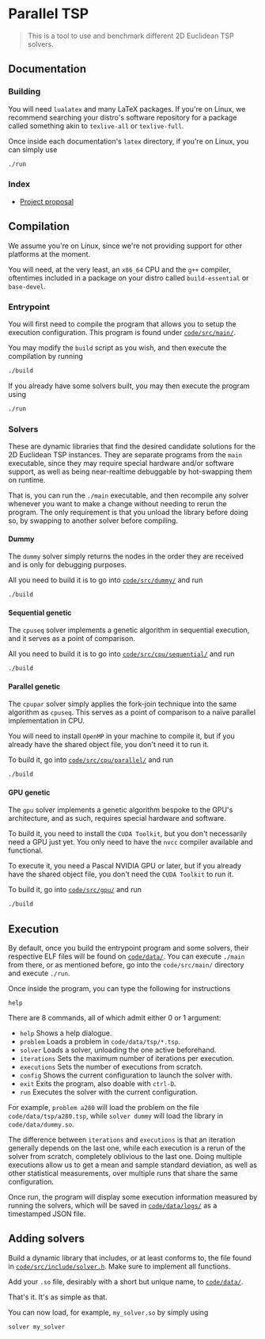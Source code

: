 # Parallel TSP
> This is a tool to use and benchmark different 2D Euclidean TSP solvers.

## Documentation

### Building

You will need `lualatex` and many LaTeX packages. If you're on Linux, we
recommend searching your distro's software repository for a package called
something akin to `texlive-all` or `texlive-full`.

Once inside each documentation's `latex` directory, if you're on Linux, you can
simply use
```bash
./run
```

### Index
- [Project proposal](docs/propuesta/latex)

## Compilation

We assume you're on Linux, since we're not providing support for other
platforms at the moment.

You will need, at the very least, an `x86_64` CPU and the `g++` compiler,
oftentimes included in a package on your distro called `build-essential` or
`base-devel`.

### Entrypoint

You will first need to compile the program that allows you to setup the
execution configuration. This program is found under
[`code/src/main/`](code/src/main/).

You may modify the `build` script as you wish, and then execute the compilation
by running
```bash
./build
```

If you already have some solvers built, you may then execute the program using
```bash
./run
```

### Solvers

These are dynamic libraries that find the desired candidate solutions for the
2D Euclidean TSP instances. They are separate programs from the `main`
executable, since they may require special hardware and/or software support,
as well as being near-realtime debuggable by hot-swapping them on runtime.

That is, you can run the `./main` executable, and then recompile any solver
whenever you want to make a change without needing to rerun the program.
The only requirement is that you unload the library before doing so, by
swapping to another solver before compiling.

#### Dummy

The `dummy` solver simply returns the nodes in the order they are received
and is only for debugging purposes.

All you need to build it is to go into [`code/src/dummy/`](code/src/dummy/) and
run
```bash
./build
```

#### Sequential genetic

The `cpuseq` solver implements a genetic algorithm in sequential execution, and
it serves as a point of comparison.

All you need to build it is to go into
[`code/src/cpu/sequential/`](code/src/cpu/sequential/) and run
```bash
./build
```

#### Parallel genetic

The `cpupar` solver simply applies the fork-join technique into the same
algorithm as `cpuseq`. This serves as a point of comparison to a naïve parallel
implementation in CPU.

You will need to install `OpenMP` in your machine to compile it, but if you
already have the shared object file, you don't need it to run it.

To build it, go into
[`code/src/cpu/parallel/`](code/src/cpu/parallel/) and run
```bash
./build
```

#### GPU genetic

The `gpu` solver implements a genetic algorithm bespoke to the GPU's
architecture, and as such, requires special hardware and software.

To build it, you need to install the `CUDA Toolkit`, but you don't necessarily
need a GPU just yet. You only need to have the `nvcc` compiler available and
functional.

To execute it, you need a Pascal NVIDIA GPU or later, but if you already have
the shared object file, you don't need the `CUDA Toolkit` to run it.

To build it, go into
[`code/src/gpu/`](code/src/gpu/) and run
```bash
./build
```

## Execution

By default, once you build the entrypoint program and some solvers, their
respective ELF files will be found on [`code/data/`](code/data/). You can
execute `./main` from there, or as mentioned before, go into the
`code/src/main/` directory and execute `./run`.

Once inside the program, you can type the following for instructions
```
help
```

There are 8 commands, all of which admit either 0 or 1 argument:
- `help` Shows a help dialogue.
- `problem` Loads a problem in `code/data/tsp/*.tsp`.
- `solver` Loads a solver, unloading the one active beforehand.
- `iterations` Sets the maximum number of iterations per execution.
- `executions` Sets the number of executions from scratch.
- `config` Shows the current configuration to launch the solver with.
- `exit` Exits the program, also doable with `ctrl-D`.
- `run` Executes the solver with the current configuration.

For example, `problem a280` will load the problem on the file
`code/data/tsp/a280.tsp`, while `solver dummy` will load the library
in `code/data/dummy.so`.

The difference between `iterations` and `executions` is that an iteration
generally depends on the last one, while each execution is a rerun of the
solver from scratch, completely oblivious to the last one. Doing multiple
executions allow us to get a mean and sample standard deviation, as well as
other statistical measurements, over multiple runs that share the same
configuration.

Once run, the program will display some execution information measured by
running the solvers, which will be saved in
[`code/data/logs/`](code/data/logs/) as a timestamped JSON file.

## Adding solvers

Build a dynamic library that includes, or at least conforms to, the file found
in [`code/src/include/solver.h`](code/src/include/solver.h). Make sure to
implement all functions.

Add your `.so` file, desirably with a short but unique name, to
[`code/data/`](code/data/).

That's it. It's as simple as that.

You can now load, for example, `my_solver.so` by simply using
```
solver my_solver
```
